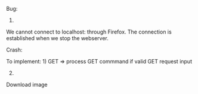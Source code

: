 Bug:

1)
We cannot connect to localhost:<port> through Firefox. The connection is established when we stop the webserver.


Crash:

To implement:
1)
GET => process GET commmand if valid GET request input

2)
Download image